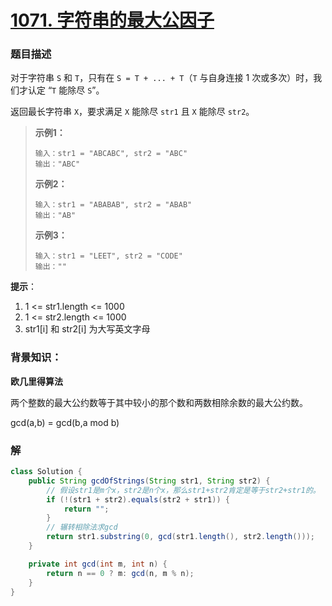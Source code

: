 # [1071. 字符串的最大公因子](https://leetcode-cn.com/problems/greatest-common-divisor-of-strings/)

### 题目描述

对于字符串 `S` 和 `T`，只有在 `S = T + ... + T`（`T` 与自身连接 1 次或多次）时，我们才认定 “`T` 能除尽 `S`”。

返回最长字符串 `X`，要求满足 `X` 能除尽 `str1` 且 `X` 能除尽 `str2`。

>   **示例1：**
>
>   ```
>   输入：str1 = "ABCABC", str2 = "ABC"
>   输出："ABC"
>   ```
>
>   **示例2：**
>
>   ```
>   输入：str1 = "ABABAB", str2 = "ABAB"
>   输出："AB"
>   ```
>
>   **示例3：**
>
>   ```
>   输入：str1 = "LEET", str2 = "CODE"
>   输出：""
>   ```

**提示**：

1. 1 <= str1.length <= 1000
2. 1 <= str2.length <= 1000
3. str1[i] 和 str2[i] 为大写英文字母

### 背景知识：

**欧几里得算法**

两个整数的最大公约数等于其中较小的那个数和两数相除余数的最大公约数。

gcd(a,b) = gcd(b,a mod b) 

### 解

```java
class Solution {
    public String gcdOfStrings(String str1, String str2) {
        // 假设str1是m个x，str2是n个x，那么str1+str2肯定是等于str2+str1的。
        if (!(str1 + str2).equals(str2 + str1)) {
            return "";
        }
        // 辗转相除法求gcd
        return str1.substring(0, gcd(str1.length(), str2.length()));
    }

    private int gcd(int m, int n) {
        return n == 0 ? m: gcd(n, m % n);
    }
}
```




